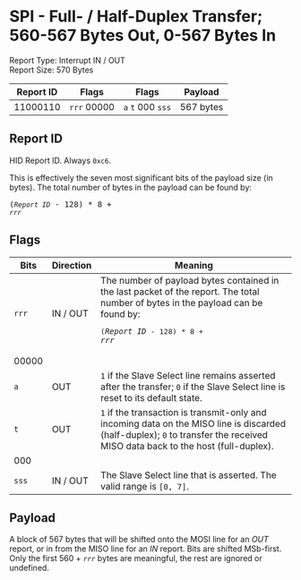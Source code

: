 
# SPI - Full- / Half-Duplex Transfer; 560-567 Bytes Out, 0-567 Bytes In
Report Type: Interrupt IN / OUT<br />
Report Size: 570 Bytes

| Report ID | Flags | Flags | Payload |
|-----------|-------|-------|---------|
| 11000110 | `rrr`&nbsp;00000 | `a`&nbsp;`t`&nbsp;000&nbsp;`sss` | 567 bytes |

## Report ID
HID Report ID.  Always `0xc6`.

This is effectively the seven most significant bits of the payload size (in bytes).  The total number of bytes in the payload can be found by: <pre>(*`Report ID`* - 128) * 8 + *`rrr`*</pre>

## Flags

| Bits  | Direction | Meaning |
|-------|-----------|---------|
| `rrr` | IN / OUT  | The number of payload bytes contained in the last packet of the report.  The total number of bytes in the payload can be found by: <pre>(*`Report ID`* - 128) * 8 + *`rrr`*</pre> |
| 00000 |          |                                                                       |
| `a`   | OUT      | `1` if the Slave Select line remains asserted after the transfer; `0` if the Slave Select line is reset to its default state. |
| `t`   | OUT      | `1` if the transaction is transmit-only and incoming data on the MISO line is discarded (half-duplex); `0` to transfer the received MISO data back to the host (full-duplex). |
| 000   |          |                                                                       |
| `sss` | IN / OUT | The Slave Select line that is asserted.  The valid range is `[0, 7]`. |

## Payload
A block of 567 bytes that will be shifted onto the MOSI line for an *OUT* report, or in from the MISO line for an *IN* report.  Bits are shifted MSb-first.  Only the first 560 + *`rrr`* bytes are meaningful, the rest are ignored or undefined.

